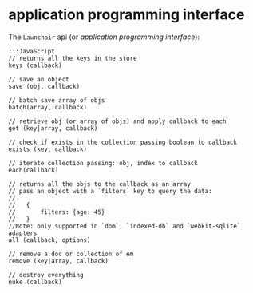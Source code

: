application programming interface
===

The `Lawnchair` api (or _application programming interface_):

    
    :::JavaScript
    // returns all the keys in the store
    keys (callback)     
    
    // save an object
    save (obj, callback) 
    
    // batch save array of objs
    batch(array, callback)
    
    // retrieve obj (or array of objs) and apply callback to each
    get (key|array, callback) 
    
    // check if exists in the collection passing boolean to callback
    exists (key, callback)
    
    // iterate collection passing: obj, index to callback
    each(callback)
    
    // returns all the objs to the callback as an array
    // pass an object with a `filters` key to query the data:
    //
    //   {
    //       filters: {age: 45}
    //   }
    //Note: only supported in `dom`, `indexed-db` and `webkit-sqlite` adapters
    all (callback, options)
    
    // remove a doc or collection of em
    remove (key|array, callback)
    
    // destroy everything
    nuke (callback)
    

